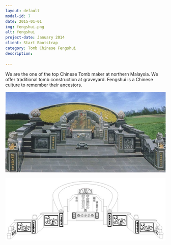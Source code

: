 ```yaml
---
layout: default
modal-id: 7
date: 2015-01-01
img: fengshui.png
alt: fengshui
project-date: January 2014
client: Start Bootstrap
category: Tomb Chinese Fengshui
description: 

---
```


We are the one of the top Chinese Tomb maker at northern Malaysia. We offer traditional tomb construction at graveyard. Fengshui is a Chinese culture to remember their ancestors.

![Fengshui](/img/chinese_tomb_stone.jpg)

![Fengshui2](/img/chinese_tomb_stone2.jpg)